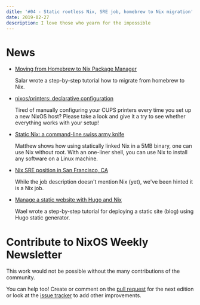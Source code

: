 ```yaml
---
ditle: '#04 - Static rootless Nix, SRE job, homebrew to Nix migration'
date: 2019-02-27
description: I love those who yearn for the impossible
---
```


# News

- [Moving from Homebrew to Nix Package Manager](https://www.softinio.com/post/moving-from-homebrew-to-nix-package-manager/)

  Salar wrote a step-by-step tutorial how to migrate from homebrew to Nix.

- [nixos/printers: declarative configuration](https://github.com/NixOS/nixpkgs/pull/55510)

  Tired of manually configuring your CUPS printers every time you set up a new NixOS host?
  Please take a look and give it a try to see whether everything works with your setup!

- [Static Nix: a command-line swiss army knife](https://matthewbauer.us/blog/static-nix.html)

  Matthew shows how using statically linked Nix in a 5MB binary,
  one can use Nix without root. With an one-liner shell, you can
  use Nix to install any software on a Linux machine.

- [Nix SRE position in San Francisco, CA](https://jobs.lever.co/keeptruckin/464c5b6a-ccad-467e-a7c6-c96ec6cb4ce0)

  While the job description doesn't mention Nix (yet),
  we've been hinted it is a Nix job.

- [Manage a static website with Hugo and Nix](https://kalbas.it/2019/02/26/manage-a-static-website-with-hugo-and-nix/)

  Wael wrote a step-by-step tutorial for deploying a static site (blog) using Hugo static generator.

# Contribute to NixOS Weekly Newsletter

This work would not be possible without the many contributions of the community.

You can help too! Create or comment on the [pull request](https://github.com/NixOS/nixos-weekly/pulls)
for the next edition or look at the
[issue tracker](https://github.com/NixOS/nixos-weekly/issues) to add other improvements.
